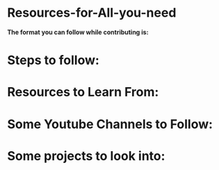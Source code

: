 # Resources-for-All-you-need

**The format you can follow while contributing is:**

# Steps to follow: 


# Resources to Learn From:


# Some Youtube Channels to Follow:


# Some projects to look into:
